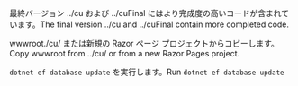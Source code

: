 <span data-ttu-id="e8c59-101">最終バージョン ../cu および ../cuFinal にはより完成度の高いコードが含まれています。</span><span class="sxs-lookup"><span data-stu-id="e8c59-101">The final version ../cu and ../cuFinal contain more completed code.</span></span>

<span data-ttu-id="e8c59-102">wwwroot./cu/ または新規の Razor ページ プロジェクトからコピーします。</span><span class="sxs-lookup"><span data-stu-id="e8c59-102">Copy wwwroot from ../cu/ or from a new Razor Pages project.</span></span>

<span data-ttu-id="e8c59-103">`dotnet ef database update` を実行します。</span><span class="sxs-lookup"><span data-stu-id="e8c59-103">Run `dotnet ef database update`</span></span>
